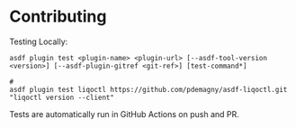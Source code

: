 # Contributing

Testing Locally:

```shell
asdf plugin test <plugin-name> <plugin-url> [--asdf-tool-version <version>] [--asdf-plugin-gitref <git-ref>] [test-command*]

#
asdf plugin test liqoctl https://github.com/pdemagny/asdf-liqoctl.git "liqoctl version --client"
```

Tests are automatically run in GitHub Actions on push and PR.
